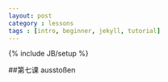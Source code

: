 ```yaml
---
layout: post
category : lessons
tags : [intro, beginner, jekyll, tutorial]
---
```

{% include JB/setup %}

##第七课
ausstoßen

